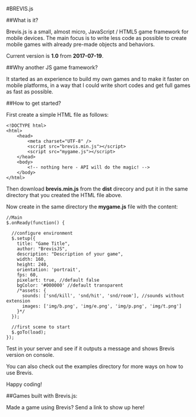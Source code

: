 #BREVIS.js

##What is it?

Brevis.js is a small, almost micro, JavaScript / HTML5 game framework for mobile devices. The main focus is to write less code as possible to create mobile games with already pre-made objects and behaviors.

Current version is **1.0** from **2017-07-19**.

##Why another JS game framework?

It started as an experience to build my own games and to make it faster on mobile platforms, in a way that I could write short codes and get full games as fast as possible.

##How to get started?

First create a simple HTML file as follows:
```
<!DOCTYPE html>
<html>
	<head>
		<meta charset="UTF-8" />
		<script src="brevis.min.js"></script>
		<script src="mygame.js"></script>
	</head>
	<body>
		<!-- nothing here - API will do the magic! -->
	</body>
</html>
```

Then download __brevis.min.js__ from the __dist__ direcory and put it in the same directory that you created the HTML file above.

Now create in the same directory the __mygame.js__ file with the content:
```
//Main
$.onReady(function() {

  //configure environment
  $.setup({
    title: "Game Title",
    author: "BrevisJS",
    description: "Description of your game",
    width: 160,
    height: 240,
    orientation: 'portrait',
    fps: 60,
    pixelart: true, //default false
    bgColor: '#000000' //default transparent
    /*assets: {
      sounds: ['snd/kill', 'snd/hit', 'snd/room'], //sounds without extension
      images: ['img/b.png', 'img/e.png', 'img/p.png', 'img/t.png']
    }*/
  });

  //first scene to start
  $.goTo(load);
});
```

Test in your server and see if it outputs a message and shows Brevis version on console.

You can also check out the examples directory for more ways on how to use Brevis. 

Happy coding!


##Games built with Brevis.js:

Made a game using Brevis? Send a link to show up here!



